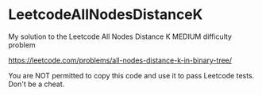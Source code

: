 # LeetcodeAllNodesDistanceK
My solution to the Leetcode All Nodes Distance K MEDIUM difficulty problem

https://leetcode.com/problems/all-nodes-distance-k-in-binary-tree/


You are NOT permitted to copy this code and use it to pass Leetcode tests. Don't be a cheat.
